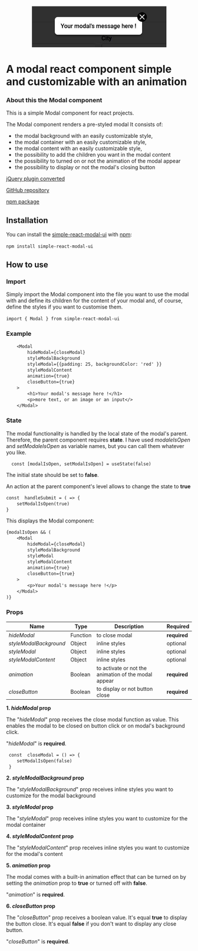 <br/>
<p align="center"><img src="https://github.com/MelanieSarrouy/MelanieSarrouy_P14_npm-package_simple-customisable-modal/blob/main/src/lib/components/assets/modale.JPG?raw=true" alt="modal's preview" /></p>

# A modal react component simple and customizable with an animation

 ### About this the Modal component
  
This is a simple Modal component for react projects.

The Modal component renders a pre-styled modal
It consists of:
- the modal background with an easily customizable style,
- the modal container with an easily customizable style,
- the modal content with an easily customizable style,
- the possibility to add the children you want in the modal content
- the possibility to turned on or not the animation of the modal appear
- the possibility to display or not the modal's closing button

[jQuery plugin converted](https://github.com/kylefox/jquery-modal)

[GitHub repository](https://github.com/MelanieSarrouy/MelanieSarrouy_P14_npm-package_simple-customisable-modal)

[npm package](https://www.npmjs.com/package/simple-react-modal-ui)

## Installation

You can install the [simple-react-modal-ui](https://www.npmjs.com/package/simple-react-modal-ui) with [npm](https://yarnpkg.com/):

`npm install simple-react-modal-ui`
   
## How to use

### Import
Simply import the Modal component into the file you want to use the modal with and define its children for the content of your modal and, of course, define the styles if you want to customise them.

`import { Modal } from simple-react-modal-ui`

### Example

        <Modal
	        hideModal={closeModal}
	        styleModalBackground
	        styleModal={{padding: 25, backgroundColor: 'red' }}
	        styleModalContent
	        animation={true}
	        closeButton={true}
        >
	        <h1>Your modal's message here !</h1>
	        <p>more text, or an image or an input</>
        </Modal>
  
### State

The modal functionality is handled by the local state of the modal's parent. Therefore, the parent component requires **state**. I have used *modaleIsOpen* and *setModaleIsOpen* as variable names, but you can call them whatever you like.

      const [modalIsOpen, setModalIsOpen] = useState(false)

The initial state should be set to **false**.

An action at the parent component's level allows to change the state to **true**

    const  handleSubmit = ( => {
	    setModalIsOpen(true)
    }
This displays the Modal component:

    {modalIsOpen && (
	    <Modal
		    hideModal={closeModal}
		    styleModalBackground
		    styleModal
		    styleModalContent
		    animation={true}
		    closeButton={true}
	    >
		    <p>Your modal's message here !</p>	      
	    </Modal>
    )}

### Props

Name  | Type | Description | Required
------------- | ------------- | ------------- | ------------- 
*hideModal*  | Function | to close modal | **required**
*styleModalBackground*  | Object | inline styles | optional
*styleModal*  | Object | inline styles | optional
*styleModalContent*  | Object | inline styles | optional
*animation*  | Boolean | to activate or not the animation of the modal appear | **required**
*closeButton*  | Boolean | to display or not button close | **required**


   **1. *hideModal* prop**

The "*hideModal*" prop receives the close modal function as value. This enables the modal to be closed on button click or on modal's background click.

"*hideModal*" is **required**.
   
     const  closeModal = () => {
        setModalIsOpen(false)
     }

 **2. *styleModalBackground* prop**
 
 The "*styleModalBackground*" prop receives inline styles you want to customize for  the modal background

 **3. *styleModal* prop**

The "*styleModal*" prop receives inline styles you want to customize for  the modal container

**4. *styleModalContent* prop**

The "*styleModalContent*" prop receives inline styles you want to customize for  the modal's content

**5. *animation* prop**

The modal comes with a built-in animation effect that can be turned on by setting the *animation* prop to **true** or turned off with **false**.

"*animation*" is **required**.

**6. *closeButton* prop**

The "*closeButton*" prop receives a boolean value.
It's equal **true** to display the button close.
It's equal **false** if you don't want to display any close button.

"*closeButton*" is **required**.
